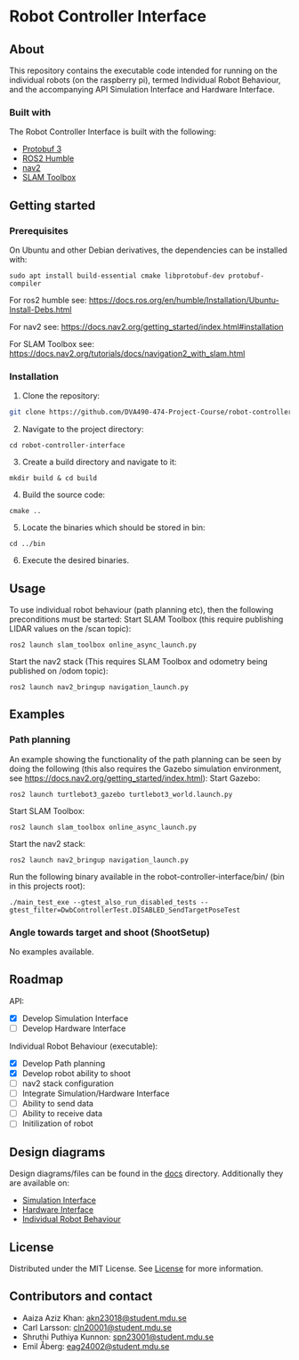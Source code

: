 Robot Controller Interface
=======================

About
-----------------------
This repository contains the executable code intended for running on the 
individual robots (on the raspberry pi), termed Individual Robot Behaviour, 
and the accompanying API Simulation Interface and Hardware Interface.

### Built with
The Robot Controller Interface is built with the following:

- [Protobuf 3](https://protobuf.dev/)
- [ROS2 Humble](https://docs.ros.org/en/humble/index.html)
- [nav2](https://docs.nav2.org/)
- [SLAM Toolbox](https://github.com/SteveMacenski/slam_toolbox)

Getting started
-----------------------

### Prerequisites
On Ubuntu and other Debian derivatives, the dependencies can be installed with:
```
sudo apt install build-essential cmake libprotobuf-dev protobuf-compiler
```

For ros2 humble see: https://docs.ros.org/en/humble/Installation/Ubuntu-Install-Debs.html

For nav2 see: https://docs.nav2.org/getting_started/index.html#installation

For SLAM Toolbox see: https://docs.nav2.org/tutorials/docs/navigation2_with_slam.html

### Installation
1. Clone the repository:
```sh
git clone https://github.com/DVA490-474-Project-Course/robot-controller-interface.git
```
2. Navigate to the project directory:
```
cd robot-controller-interface
```
3. Create a build directory and navigate to it:
```
mkdir build & cd build
```
4. Build the source code:
```
cmake ..
```
5. Locate the binaries which should be stored in bin:
```
cd ../bin
```
6. Execute the desired binaries.

Usage
-----------------------

To use individual robot behaviour (path planning etc), then the following 
preconditions must be started:
Start SLAM Toolbox (this require publishing LIDAR values on the /scan topic):
```
ros2 launch slam_toolbox online_async_launch.py
```
Start the nav2 stack (This requires SLAM Toolbox and odometry being published 
on /odom topic):
```
ros2 launch nav2_bringup navigation_launch.py
```

Examples
-----------------------

### Path planning
An example showing the functionality of the path planning can be seen by doing 
the following (this also requires the Gazebo simulation environment, see 
https://docs.nav2.org/getting_started/index.html):
Start Gazebo:
```
ros2 launch turtlebot3_gazebo turtlebot3_world.launch.py
```
Start SLAM Toolbox:
```
ros2 launch slam_toolbox online_async_launch.py
```
Start the nav2 stack:
```
ros2 launch nav2_bringup navigation_launch.py
```
Run the following binary available in the robot-controller-interface/bin/ 
(bin in this projects root):
```
./main_test_exe --gtest_also_run_disabled_tests --gtest_filter=DwbControllerTest.DISABLED_SendTargetPoseTest
```

### Angle towards target and shoot (ShootSetup)
No examples available.

Roadmap
-----------------------
API:
- [x] Develop Simulation Interface
- [ ] Develop Hardware Interface

Individual Robot Behaviour (executable):
- [x] Develop Path planning 
- [x] Develop robot ability to shoot
- [ ] nav2 stack configuration
- [ ] Integrate Simulation/Hardware Interface
- [ ] Ability to send data
- [ ] Ability to receive data
- [ ] Initilization of robot

Design diagrams
-----------------------
Design diagrams/files can be found in the [docs](/docs) directory. Additionally 
they are available on:
- [Simulation Interface](https://www.mermaidchart.com/raw/16fc3609-d826-440a-bef5-40a7a39f1140?theme=dark&version=v0.1&format=svg)
- [Hardware Interface]()
- [Individual Robot Behaviour](https://www.mermaidchart.com/raw/dc459e07-4c98-46b8-8ac0-41c56aa6950f?theme=dark&version=v0.1&format=svg)

License
-----------------------
Distributed under the MIT License. See [License](/LICENSE) for more information.

Contributors and contact
-----------------------
- Aaiza Aziz Khan: akn23018@student.mdu.se
- Carl Larsson: cln20001@student.mdu.se
- Shruthi Puthiya Kunnon: spn23001@student.mdu.se
- Emil Åberg: eag24002@student.mdu.se
